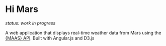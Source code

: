 Hi Mars
=======

*status: work in progress*

A web application that displays real-time weather data from Mars using the [{MAAS} API](http://marsweather.ingenology.com). Built with Angular.js and D3.js


